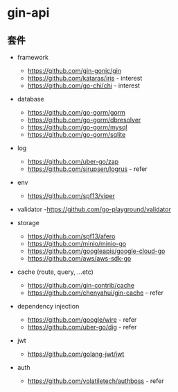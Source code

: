 # gin-api

## 套件

- framework
    - https://github.com/gin-gonic/gin
    - https://github.com/kataras/iris - interest
    - https://github.com/go-chi/chi - interest

- database
    - https://github.com/go-gorm/gorm
    - https://github.com/go-gorm/dbresolver
    - https://github.com/go-gorm/mysql
    - https://github.com/go-gorm/sqlite

- log
    - https://github.com/uber-go/zap
    - https://github.com/sirupsen/logrus - refer

- env
    - https://github.com/spf13/viper

- validator
    -https://github.com/go-playground/validator

- storage
    - https://github.com/spf13/afero
    - https://github.com/minio/minio-go
    - https://github.com/googleapis/google-cloud-go
    - https://github.com/aws/aws-sdk-go

- cache (route, query, ...etc)
    - https://github.com/gin-contrib/cache
    - https://github.com/chenyahui/gin-cache - refer

- dependency injection
    - https://github.com/google/wire - refer
    - https://github.com/uber-go/dig - refer

- jwt
    - https://github.com/golang-jwt/jwt

- auth
    - https://github.com/volatiletech/authboss - refer